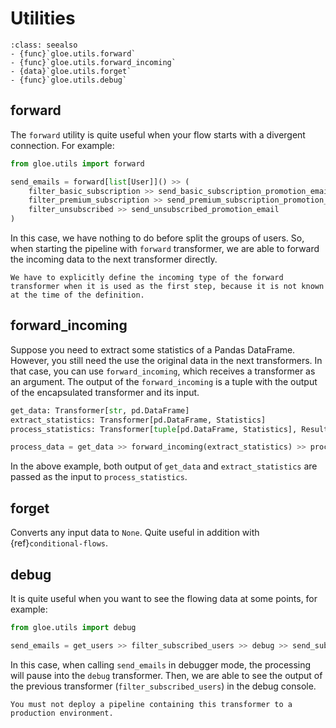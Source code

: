 # Utilities

```{admonition} API Reference
:class: seealso
- {func}`gloe.utils.forward`
- {func}`gloe.utils.forward_incoming`
- {data}`gloe.utils.forget`
- {func}`gloe.utils.debug`
```

## forward

The `forward` utility is quite useful when your flow starts with a divergent connection. For example:

```python
from gloe.utils import forward

send_emails = forward[list[User]]() >> (
    filter_basic_subscription >> send_basic_subscription_promotion_email,
    filter_premium_subscription >> send_premium_subscription_promotion_email,
    filter_unsubscribed >> send_unsubscribed_promotion_email
)
```

In this case, we have nothing to do before split the groups of users. So, when starting the pipeline with `forward` transformer, we are able to forward the incoming data to the next transformer directly.
```{important}
We have to explicitly define the incoming type of the forward transformer when it is used as the first step, because it is not known at the time of the definition.
```

## forward_incoming

Suppose you need to extract some statistics of a Pandas DataFrame. However, you still need the use the original data in the next transformers. In that case, you can use `forward_incoming`, which receives a transformer as an argument. The output of the `forward_incoming` is a tuple with the output of the encapsulated transformer and its input.

```python
get_data: Transformer[str, pd.DataFrame]
extract_statistics: Transformer[pd.DataFrame, Statistics]
process_statistics: Transformer[tuple[pd.DataFrame, Statistics], Result]

process_data = get_data >> forward_incoming(extract_statistics) >> process_statistics 
```

In the above example, both output of `get_data` and `extract_statistics` are passed as the input to `process_statistics`.

## forget

Converts any input data to `None`. Quite useful in addition with {ref}`conditional-flows`.

## debug

It is quite useful when you want to see the flowing data at some points, for example:

```python
from gloe.utils import debug

send_emails = get_users >> filter_subscribed_users >> debug >> send_subscribed_email
```

In this case, when calling `send_emails` in debugger mode, the processing will pause into the `debug` transformer. Then, we are able to see the output of the previous transformer (`filter_subscribed_users`) in the debug console.

```{danger}
You must not deploy a pipeline containing this transformer to a production environment.
```